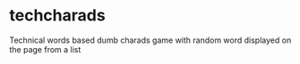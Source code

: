 # techcharads
Technical words based dumb charads game with random word displayed on the page from a list
